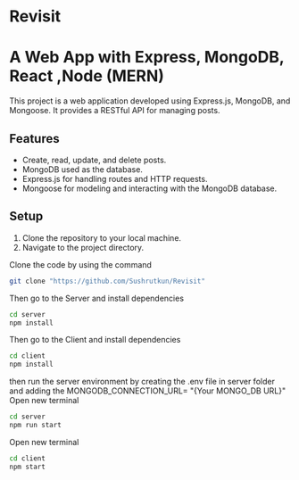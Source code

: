 # Revisit
# A Web App with Express, MongoDB, React ,Node (MERN)

This project is a web application developed using Express.js, MongoDB, and Mongoose. It provides a RESTful API for managing posts.

## Features

- Create, read, update, and delete posts.
- MongoDB used as the database.
- Express.js for handling routes and HTTP requests.
- Mongoose for modeling and interacting with the MongoDB database.

## Setup

1. Clone the repository to your local machine.
2. Navigate to the project directory.

Clone the code by using the command
```bash
git clone "https://github.com/Sushrutkun/Revisit"
```
Then go to the Server and install dependencies
```bash
cd server
npm install 
```

Then go to the Client and install dependencies
```bash
cd client
npm install 
```

then run the server environment by creating the .env file in server folder and adding the
MONGODB_CONNECTION_URL= "{Your MONGO_DB URL}"
Open new terminal
```bash
cd server
npm run start 
```
Open new terminal
```bash
cd client
npm start 
```

